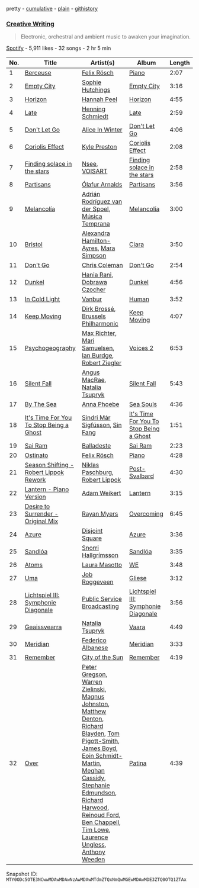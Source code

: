 pretty - [cumulative](/playlists/cumulative/37i9dQZF1DX1ACGg8vzTNZ.md) - [plain](/playlists/plain/37i9dQZF1DX1ACGg8vzTNZ) - [githistory](https://github.githistory.xyz/mackorone/spotify-playlist-archive/blob/main/playlists/plain/37i9dQZF1DX1ACGg8vzTNZ)

### [Creative Writing](https://open.spotify.com/playlist/37i9dQZF1DX1ACGg8vzTNZ)

> Electronic, orchestral and ambient music to awaken your imagination.

[Spotify](https://open.spotify.com/user/spotify) - 5,911 likes - 32 songs - 2 hr 5 min

| No. | Title | Artist(s) | Album | Length |
|---|---|---|---|---|
| 1 | [Berceuse](https://open.spotify.com/track/4W11ykVxHguZTyd30ckgLh) | [Felix Rösch](https://open.spotify.com/artist/5DN6qP3OzoKVYXF3o2KCXp) | [Piano](https://open.spotify.com/album/09sqDvwoOvLHTpGWfywY6I) | 2:07 |
| 2 | [Empty City](https://open.spotify.com/track/1xZRY4Gyj5ffsMkWqLZwj1) | [Sophie Hutchings](https://open.spotify.com/artist/54MsweggxTxlfYUbhZNIQ0) | [Empty City](https://open.spotify.com/album/62uP1pylQLNpVpphnniEFh) | 3:16 |
| 3 | [Horizon](https://open.spotify.com/track/0AOnNl1SVzTFWovqKJoSKk) | [Hannah Peel](https://open.spotify.com/artist/3LRldYGJpCAQT5cZKQyi7o) | [Horizon](https://open.spotify.com/album/4CCfBKrtjWQrtfmhyxB4DV) | 4:55 |
| 4 | [Late](https://open.spotify.com/track/4U8rS9Zwponx3RtzspiQFx) | [Henning Schmiedt](https://open.spotify.com/artist/6uxRam7lWu9wC6VLWC7hav) | [Late](https://open.spotify.com/album/2oaXu9YZPKsSuNOvBkAnGe) | 2:59 |
| 5 | [Don't Let Go](https://open.spotify.com/track/4aCGM7iDwSQuG5ZKKeEboq) | [Alice In Winter](https://open.spotify.com/artist/6GT9NGuY5ABje2cz3AN5in) | [Don't Let Go](https://open.spotify.com/album/3jlFNZvuhHiY5RJEMNp1BP) | 4:06 |
| 6 | [Coriolis Effect](https://open.spotify.com/track/2wDk4PaXp0B54NFLRPgXHF) | [Kyle Preston](https://open.spotify.com/artist/4y34hJ1oLcRl5wOn7FnhX8) | [Coriolis Effect](https://open.spotify.com/album/6acfVndNASRtb9S6aTUB53) | 2:08 |
| 7 | [Finding solace in the stars](https://open.spotify.com/track/3RF3QEGZwyQFHl6KICwnN5) | [Nsee](https://open.spotify.com/artist/6OXXdblCiAoJnv4kp1jpkm), [VOISART](https://open.spotify.com/artist/4Cex5KVd3OTzZ7mQILdNEE) | [Finding solace in the stars](https://open.spotify.com/album/17twwmQ7sZhUQ4rG5Eg71h) | 2:58 |
| 8 | [Partisans](https://open.spotify.com/track/7djcz9efRuDz8jklVJn4DC) | [Ólafur Arnalds](https://open.spotify.com/artist/7E3BRXV9ZbCt5lQTCXMTia) | [Partisans](https://open.spotify.com/album/0oBmVbeJmelnhnYiacIvde) | 3:56 |
| 9 | [Melancolía](https://open.spotify.com/track/6V9deghaQxd0mLGzGgOSgK) | [Adrián Rodríguez van der Spoel](https://open.spotify.com/artist/5DmGOYzTUmwcfPju2x4maF), [Música Temprana](https://open.spotify.com/artist/5sHRR0jXu19AfU1e48wCFr) | [Melancolía](https://open.spotify.com/album/2mNBRfA9Zdyq5hmBasAUNT) | 3:00 |
| 10 | [Bristol](https://open.spotify.com/track/4qw82RcMFJYUS974Fy1fPY) | [Alexandra Hamilton\-Ayres](https://open.spotify.com/artist/6o0pKKljrn7GYEZTQPFwKp), [Mara Simpson](https://open.spotify.com/artist/1qn02YVZeKMegZimHpELHH) | [Ciara](https://open.spotify.com/album/5yULnACBq3ExHSl3ppyFz6) | 3:50 |
| 11 | [Don't Go](https://open.spotify.com/track/31SPIpjKb1YlvY6FDCBUrm) | [Chris Coleman](https://open.spotify.com/artist/2mXB4WRGKaH89fJFSyK4M8) | [Don't Go](https://open.spotify.com/album/2DkwNU0M0BUVh9qPA0CBmf) | 2:54 |
| 12 | [Dunkel](https://open.spotify.com/track/6tJAzmF4RtGKrnDmfsth1J) | [Hania Rani](https://open.spotify.com/artist/14YzutUdMwS9yTnI0IFBaD), [Dobrawa Czocher](https://open.spotify.com/artist/7A5EBB4tls8HDFroU2Cm5p) | [Dunkel](https://open.spotify.com/album/0IjrMSrFqbw5VSYsYFh415) | 4:56 |
| 13 | [In Cold Light](https://open.spotify.com/track/140jZx69WlaEovptyTYevr) | [Vanbur](https://open.spotify.com/artist/0R2bPrDcf0qEFHbQazwiXj) | [Human](https://open.spotify.com/album/45VK2yNRU1GPKcfaeN2aLP) | 3:52 |
| 14 | [Keep Moving](https://open.spotify.com/track/2P7hQ8uD8AWZ1fQuwTqUN9) | [Dirk Brossé](https://open.spotify.com/artist/34bKiLjmHfp1mAX5Tq3d2y), [Brussels Philharmonic](https://open.spotify.com/artist/5Rg1unDkJrxrTV08BKoFrP) | [Keep Moving](https://open.spotify.com/album/0KcYzkAv3rLOQC747zjgCN) | 4:07 |
| 15 | [Psychogeography](https://open.spotify.com/track/5rGghULRHdt40jvMnpDubb) | [Max Richter](https://open.spotify.com/artist/2VZNmg4vCnew4Pavo8zDdW), [Mari Samuelsen](https://open.spotify.com/artist/670EXb4x6t2MAvRvqCixyx), [Ian Burdge](https://open.spotify.com/artist/0cs87q4mrkIUnMqHVAf4eL), [Robert Ziegler](https://open.spotify.com/artist/6c3mMiMnHQtu4mGWN87CFx) | [Voices 2](https://open.spotify.com/album/29qu0lgHevmRAWZMWkDsD5) | 6:53 |
| 16 | [Silent Fall](https://open.spotify.com/track/6KYDAUs79tYUEiofQm5jkj) | [Angus MacRae](https://open.spotify.com/artist/461sVAxk7a1yog2yExyBRX), [Natalia Tsupryk](https://open.spotify.com/artist/3u32k4tGe6y6GiYNBsi0DX) | [Silent Fall](https://open.spotify.com/album/4vAs9fJE03B9U6Mx85Pfg3) | 5:43 |
| 17 | [By The Sea](https://open.spotify.com/track/0me5C80h3FkszIevDs3k8Y) | [Anna Phoebe](https://open.spotify.com/artist/1838KFlgy3zBrQOqiwagod) | [Sea Souls](https://open.spotify.com/album/3f5kumRo2ebAQYThbB1v0D) | 4:36 |
| 18 | [It's Time For You To Stop Being a Ghost](https://open.spotify.com/track/43Pp5KSyx85rKlvwdg6zI4) | [Sindri Már Sigfússon](https://open.spotify.com/artist/5ghRMejfQGRmEPV9rGWhav), [Sin Fang](https://open.spotify.com/artist/7xsi0kBJ58yWMu4WXFYPHU) | [It's Time For You To Stop Being a Ghost](https://open.spotify.com/album/1QCReS9eCSI383mQQMLQmn) | 1:51 |
| 19 | [Sai Ram](https://open.spotify.com/track/6bX09Cev5Zj1784eV787wy) | [Balladeste](https://open.spotify.com/artist/5Yhilpigcsjcfgryd62l50) | [Sai Ram](https://open.spotify.com/album/1dS2wpmKqSuIBkEJUmz3or) | 2:23 |
| 20 | [Ostinato](https://open.spotify.com/track/7xXQh52SZq9Af2DHQ4GNHI) | [Felix Rösch](https://open.spotify.com/artist/5DN6qP3OzoKVYXF3o2KCXp) | [Piano](https://open.spotify.com/album/09sqDvwoOvLHTpGWfywY6I) | 4:28 |
| 21 | [Season Shifting \- Robert Lippok Rework](https://open.spotify.com/track/0ryoE1xHULh4IxoHrqJBty) | [Niklas Paschburg](https://open.spotify.com/artist/4dTw5svKFBPnfijbi3H9eI), [Robert Lippok](https://open.spotify.com/artist/4EyeZbKRJj7sOA0R2AfdKF) | [Post\-Svalbard](https://open.spotify.com/album/5j2nloNmgR3x8gQepKQvAk) | 4:30 |
| 22 | [Lantern \- Piano Version](https://open.spotify.com/track/5OvddxZcyHH4sjqjstniOz) | [Adam Weikert](https://open.spotify.com/artist/5pEHqtXbBd0rRjhcSItosL) | [Lantern](https://open.spotify.com/album/2N7PeDMcJbAcdth49YY8qa) | 3:15 |
| 23 | [Desire to Surrender \- Original Mix](https://open.spotify.com/track/1iREBmDLkygqw9JX2GnSbS) | [Rayan Myers](https://open.spotify.com/artist/3RSb0z67NKO8ZUIVqb5NHG) | [Overcoming](https://open.spotify.com/album/0hawJafRoPPIUkj050Jp5p) | 6:45 |
| 24 | [Azure](https://open.spotify.com/track/5afWiVFi9xhtHOmYeLtNXi) | [Disjoint Square](https://open.spotify.com/artist/3d1cJoUqbmWCYxRh8Ac7YC) | [Azure](https://open.spotify.com/album/2L5knPw1XVvdu3ZbVPqgvA) | 3:36 |
| 25 | [Sandlóa](https://open.spotify.com/track/0ONcTpuI4HC0nOGCbPjGsa) | [Snorri Hallgrímsson](https://open.spotify.com/artist/0cz823HlK1N6jNAIztyYHs) | [Sandlóa](https://open.spotify.com/album/5bxoucRv54ThMvQ2kAZSgF) | 3:35 |
| 26 | [Atoms](https://open.spotify.com/track/0hkKRfW2uqXYjKVnKRj2Ci) | [Laura Masotto](https://open.spotify.com/artist/0WsOb9lixawpeFLHuAzhpd) | [WE](https://open.spotify.com/album/1gL3mRRAlclxj2rU9MOiux) | 3:48 |
| 27 | [Uma](https://open.spotify.com/track/2A2jMfCKlOMmchKuDgSJ2v) | [Job Roggeveen](https://open.spotify.com/artist/5Ce5Yeu5QL8yvibnS2CZUv) | [Gliese](https://open.spotify.com/album/6uXAgcNux2lklFIdqvK5PA) | 3:12 |
| 28 | [Lichtspiel III: Symphonie Diagonale](https://open.spotify.com/track/07zPNPfmvyzo5kS5jUUoSl) | [Public Service Broadcasting](https://open.spotify.com/artist/6VsiDFMZJlJ053P1uO4A6h) | [Lichtspiel III: Symphonie Diagonale](https://open.spotify.com/album/3fFIE42yygMv0goOLgnTsb) | 3:56 |
| 29 | [Geaissvearra](https://open.spotify.com/track/1c7SfsVqWnlmKyURJgwcqH) | [Natalia Tsupryk](https://open.spotify.com/artist/3u32k4tGe6y6GiYNBsi0DX) | [Vaara](https://open.spotify.com/album/0wQnhH4X740joJyp3qcYHU) | 4:49 |
| 30 | [Meridian](https://open.spotify.com/track/2ioJiNmf15qbpAtkhHOgDo) | [Federico Albanese](https://open.spotify.com/artist/75DsjkCdxGmvitG1tqqBkL) | [Meridian](https://open.spotify.com/album/1V4hDoIl6B2J7cScpBkLJu) | 3:33 |
| 31 | [Remember](https://open.spotify.com/track/5hv1LvnQTAoaZX3GZHRu6P) | [City of the Sun](https://open.spotify.com/artist/4DkYxtaASIKQnk4Gj0TB7k) | [Remember](https://open.spotify.com/album/4ZLxgffaJyuk8zyo2WaK6E) | 4:19 |
| 32 | [Over](https://open.spotify.com/track/7sZ1aPcMpDqVujjRa4AbW0) | [Peter Gregson](https://open.spotify.com/artist/71tFaKKy6x1inyCFHjpzUE), [Warren Zielinski](https://open.spotify.com/artist/1loplcQfx5Wsv5ksoqyj16), [Magnus Johnston](https://open.spotify.com/artist/0q6GRh7Wyvpgwx0X0Utp3D), [Matthew Denton](https://open.spotify.com/artist/1NsjYt5ZRHbU8L0PIXTn19), [Richard Blayden](https://open.spotify.com/artist/746KXEDGbfyKxDo53zyouZ), [Tom Pigott\-Smith](https://open.spotify.com/artist/7cDm7GQi00juXOwvOKZVbm), [James Boyd](https://open.spotify.com/artist/0AwJMPW4t7pMBwZ2h072X1), [Eoin Schmidt\-Martin](https://open.spotify.com/artist/2Sxh5zlsGPIDw5TdEAL8Ax), [Meghan Cassidy](https://open.spotify.com/artist/3SSsqU0Pf1rI460eNysz8Q), [Stephanie Edmundson](https://open.spotify.com/artist/7oAYrvlchRvnvhvlE6Utji), [Richard Harwood](https://open.spotify.com/artist/6qc7jg6OMExVkMu2Uzril9), [Reinoud Ford](https://open.spotify.com/artist/5fVIkYGFnKyKO5CTphBoKO), [Ben Chappell](https://open.spotify.com/artist/5Bcr5JYvl4wiO9jvoDvH8F), [Tim Lowe](https://open.spotify.com/artist/4c6Gwxq0m60hm6dx4dnAqB), [Laurence Ungless](https://open.spotify.com/artist/5Zu3K7V958rfiOiNxRGO64), [Anthony Weeden](https://open.spotify.com/artist/3Sn9qNHNBzGuMW3b4V6o98) | [Patina](https://open.spotify.com/album/7aAavljDRxaxDMCq2c3YlV) | 4:39 |

Snapshot ID: `MTY0ODc5OTE3NCwwMDAwMDAwNzAwMDAwMTdmZTQxNmQwMGEwMDAwMDE3ZTQ0OTQ1ZTAx`
